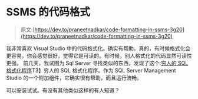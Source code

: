 # SSMS 的代码格式

> 原文:[https://dev.to/praneetnadkar/code-formatting-in-ssms-3g20](https://dev.to/praneetnadkar/code-formatting-in-ssms-3g20)

我非常喜欢 Visual Studio 中的代码格式化。确实有帮助。真的，有时候格式化会更容易，你会感觉很好，觉得它是可读的。有时候，别人格式化的代码显然可读性更强。
前几天，我试图为 Sql Server 寻找类似的东西，发现了这个:[穷人的 SQL 格式化程序](http://architectshack.com/PoorMansTSqlFormatter.ashx)T3】穷人的 SQL 格式化程序。作为 SQL Server Management Studio 的一个附加组件，它确实很有帮助，而且运行流畅。

可以安装试试。有没有其他类似这样的有人知道？